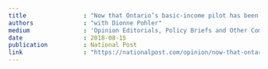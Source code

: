 ```yaml
---
title                : "Now that Ontario’s basic-income pilot has been cancelled, here’s what could happen next"
authors              : "with Dionne Pohler"
medium               : 'Opinion Editorials, Policy Briefs and Other Commentary'
date                 : 2018-08-15
publication          : National Post
link                 : "https://nationalpost.com/opinion/now-that-ontarios-basic-income-pilot-has-been-cancelled-heres-what-could-happen-next"
---
```

